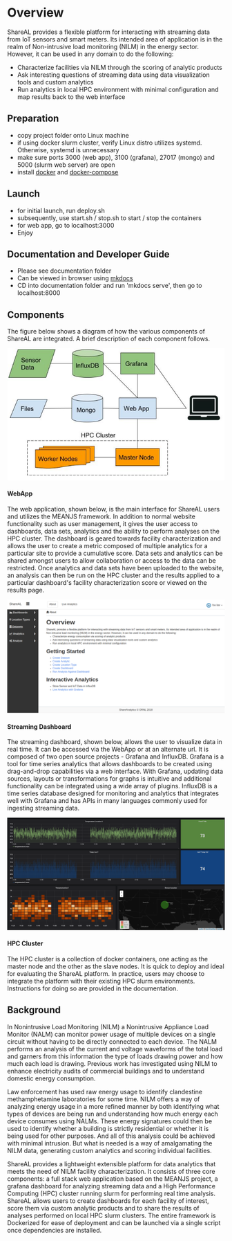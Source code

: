 # Overview

ShareAL provides a flexible platform for interacting with streaming data from IoT sensors and smart meters. Its intended area of
application is in the realm of Non-intrusive load monitoring (NILM) in the energy sector. However, it can be used in any domain
to do the following:

- Characterize facilities via NILM through the scoring of analytic products
- Ask interesting questions of streaming data using data visualization tools and custom analytics
- Run analytics in local HPC environment with minimal configuration and map results back to the web interface 

## Preparation

* copy project folder onto Linux machine
* if using docker slurm cluster, verify Linux distro utilizes systemd. Otherwise, systemd is unnecessary
* make sure ports 3000 (web app), 3100 (grafana), 27017 (mongo) and 5000 (slurm web server) are open
* install [docker](https://docs.docker.com/install/) and [docker-compose](https://docs.docker.com/compose/install/)

## Launch

* for initial launch, run deploy.sh
* subsequently, use start.sh / stop.sh to start / stop the containers
* for web app, go to localhost:3000
* Enjoy

## Documentation and Developer Guide

* Please see documentation folder
* Can be viewed in browser using [mkdocs](https://www.mkdocs.org/)
* CD into documentation folder and run 'mkdocs serve', then go to localhost:8000

## Components

The figure below shows a diagram of how the various components of ShareAL are integrated. A brief description of each component follows. 

![System Diagram](images/SystemDiagram.jpg "System Diagram")

#### WebApp

The web application, shown below, is the main interface for ShareAL users and utilizes the MEANJS framework. In addition to normal website functionality such as user management, it gives the user access to dashboards, data sets, analytics and the ability to perform analyses on the HPC cluster. The dashboard is geared towards facility characterization and allows the user to create a metric composed of multiple analytics for a particular site to provide a cumulative score. Data sets and analytics can be shared amongst users to allow collaboration or access to the data can be restricted. Once analytics and data sets have been uploaded to the website, an analysis can then be run on the HPC cluster and the results applied to a particular dashboard's facility characterization score or viewed on the results page. 

![Web Application](images/webapp.png "Web Application")

#### Streaming Dashboard

The streaming dashboard, shown below, allows the user to visualize data in real time. It can be accessed via the WebApp or at an alternate url. It is composed of two open source projects - Grafana and InfluxDB. Grafana is a tool for time series analytics that allows dashboards to be created using drag-and-drop capabilities via a web interface. With Grafana, updating data sources, layouts or transformations for graphs is intuitive and additional functionality can be integrated using a wide array of plugins. InfluxDB is a time series database designed for monitoring and analytics that integrates well with Grafana and has APIs in many languages commonly used for ingesting streaming data.  

![Grafana Dash](images/GrafanaDashboardExample.png "Grafana Dash")

#### HPC Cluster

The HPC cluster is a collection of docker containers, one acting as the master node and the other as the slave nodes. It is quick to deploy and ideal for evaluating the ShareAL platform. In practice, users may choose to integrate the platform with their existing HPC slurm environments. Instructions for doing so are provided in the documentation. 

## Background

In Nonintrusive Load Monitoring (NILM) a Nonintrusive Appliance Load Monitor (NALM) can monitor power usage of multiple devices on a single circuit without having to be directly connected to each device. The NALM performs an analysis of the current and voltage waveforms of the total load and garners from this information the type of loads drawing power and how much each load is drawing. Previous work has investigated using NILM to enhance electricity audits of commercial buildings and to understand domestic energy consumption. 

Law enforcement has used raw energy usage to identify clandestine methamphetamine laboratories for some time. NILM offers a way of analyzing energy usage in a more refined manner by both identifying what types of devices are being run and understanding how much energy each device consumes using NALMs. These energy signatures could then be used to identify whether a building is strictly residential or whether it is being used for other purposes. And all of this analysis could be achieved with minimal intrusion. But what is needed is a way of amalgamating the NILM data, generating custom analytics and scoring individual facilities. 

ShareAL provides a lightweight extensible platform for data analytics that meets the need of NILM facility characterization. It consists of three core components: a full stack web application based on the MEANJS project, a grafana dashboard for analyzing streaming data and a High Performance Computing (HPC) cluster running slurm for performing real time analysis. ShareAL allows users to create dashboards for each facility of interest, score them via custom analytic products and to share the results of analyses performed on local HPC slurm clusters. The entire framework is Dockerized for ease of deployment and can be launched via a single script once dependencies are installed. 


